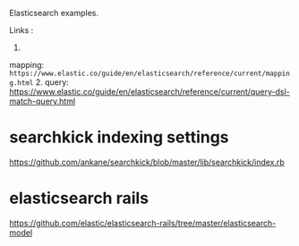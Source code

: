 Elasticsearch examples.

Links :

1.
  mapping: ` https://www.elastic.co/guide/en/elasticsearch/reference/current/mapping.html `
2.
  query: https://www.elastic.co/guide/en/elasticsearch/reference/current/query-dsl-match-query.html
# searchkick indexing settings
https://github.com/ankane/searchkick/blob/master/lib/searchkick/index.rb

# elasticsearch rails
https://github.com/elastic/elasticsearch-rails/tree/master/elasticsearch-model

